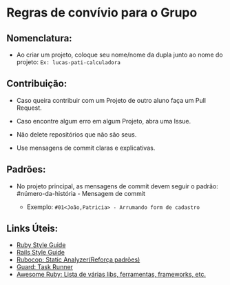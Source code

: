 # Regras de convívio para o Grupo

## Nomenclatura:

* Ao criar um projeto, coloque seu nome/nome da dupla junto ao
nome do projeto: `Ex: lucas-pati-calculadora`

## Contribuição:

* Caso queira contribuir com um Projeto de outro aluno faça um Pull Request.

* Caso encontre algum erro em algum Projeto, abra uma Issue.

* Não delete repositórios que não são seus.

* Use mensagens de commit claras e explicativas.

## Padrões:

* No projeto principal, as  mensagens de commit devem seguir o padrão:
#número-da-história<nome-da-dupla> - Mensagem de commit
	* Exemplo: `#01<João,Patricia> - Arrumando form de cadastro`

## Links Úteis:

* [Ruby Style Guide](https://github.com/rubensmabueno/ruby-style-guide/blob/master/README-PT-BR.md)
* [Rails Style Guide](https://github.com/bbatsov/rails-style-guide)
* [Rubocop: Static Analyzer(Reforça padrões)](https://github.com/bbatsov/rubocop)
* [Guard: Task Runner](https://github.com/guard/guard)
* [Awesome Ruby: Lista de várias libs, ferramentas, frameworks, etc.](https://github.com/markets/awesome-ruby)
